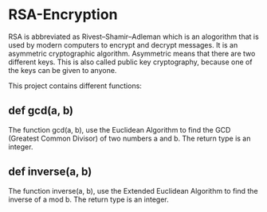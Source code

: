 # RSA-Encryption

RSA is abbreviated as Rivest–Shamir–Adleman which is an alogorithm that is used by modern computers to encrypt and decrypt messages. It is an asymmetric cryptographic algorithm. Asymmetric means that there are two different keys. This is also called public key cryptography, because one of the keys can be given to anyone.

This project contains different functions: 

## def gcd(a, b)

The function gcd(a, b), use the Euclidean Algorithm to find the GCD (Greatest Common Divisor) of two numbers a and b. The return type is an integer. 

## def inverse(a, b)

The function inverse(a, b), use the Extended Euclidean Algorithm to find the inverse of a mod b. The return type is an integer.
